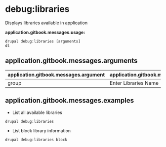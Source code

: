 # debug:libraries
Displays libraries available in application

**application.gitbook.messages.usage:**
```
drupal debug:libraries [arguments]
dl
```

## application.gitbook.messages.arguments
application.gitbook.messages.argument | application.gitbook.messages.details
---------|-------------
group | Enter Libraries Name

## application.gitbook.messages.examples
* List all available libraries
```
drupal debug:libraries
```
* List block library information
```
drupal debug:libraries block
```
